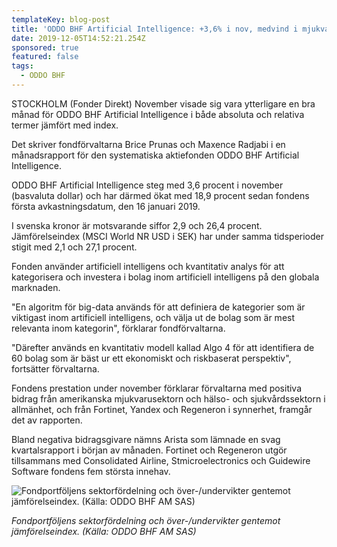 ```yaml
---
templateKey: blog-post
title: 'ODDO BHF Artificial Intelligence: +3,6% i nov, medvind i mjukvarusektorn'
date: 2019-12-05T14:52:21.254Z
sponsored: true
featured: false
tags:
  - ODDO BHF
---
```

STOCKHOLM (Fonder Direkt) November visade sig vara ytterligare en bra månad för ODDO BHF Artificial Intelligence i både absoluta och relativa termer jämfört med index.



Det skriver fondförvaltarna Brice Prunas och Maxence Radjabi i en månadsrapport för den systematiska aktiefonden ODDO BHF Artificial Intelligence.



ODDO BHF Artificial Intelligence steg med 3,6 procent i november (basvaluta dollar) och har därmed ökat med 18,9 procent sedan fondens första avkastningsdatum, den 16 januari 2019.



I svenska kronor är motsvarande siffor 2,9 och 26,4 procent. Jämförelseindex (MSCI World NR USD i SEK) har under samma tidsperioder stigit med 2,1 och 27,1 procent.



Fonden använder artificiell intelligens och kvantitativ analys för att kategorisera och investera i bolag inom artificiell intelligens på den globala marknaden.



"En algoritm för big-data används för att definiera de kategorier som är viktigast inom artificiell intelligens, och välja ut de bolag som är mest relevanta inom kategorin", förklarar fondförvaltarna.



"Därefter används en kvantitativ modell kallad Algo 4 för att identifiera de 60 bolag som är bäst ur ett ekonomiskt och riskbaserat perspektiv", fortsätter förvaltarna.



Fondens prestation under november förklarar förvaltarna med positiva bidrag från amerikanska mjukvarusektorn och hälso- och sjukvårdssektorn i allmänhet, och från Fortinet, Yandex och Regeneron i synnerhet, framgår det av rapporten.



Bland negativa bidragsgivare nämns Arista som lämnade en svag kvartalsrapport i början av månaden. Fortinet och Regeneron utgör tillsammans med Consolidated Airline, Stmicroelectronics och Guidewire Software fondens fem största innehav.

![Fondportföljens sektorfördelning och över-/undervikter gentemot jämförelseindex. (Källa: ODDO BHF AM SAS)](/img/ai.png "Fondportföljens sektorfördelning och över-/undervikter gentemot jämförelseindex. (Källa: ODDO BHF AM SAS)")

_Fondportföljens sektorfördelning och över-/undervikter gentemot jämförelseindex. (Källa: ODDO BHF AM SAS)_
